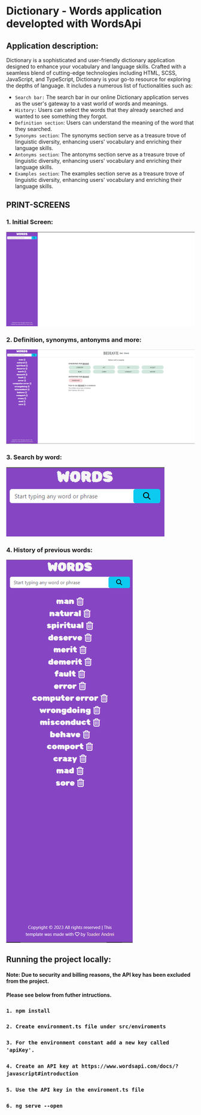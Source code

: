 # Dictionary - Words application developted with WordsApi

## Application description:

Dictionary is a sophisticated and user-friendly dictionary application designed to enhance your vocabulary and language skills. Crafted with a seamless blend of cutting-edge technologies including HTML, SCSS, JavaScript, and TypeScript, Dictionary is your go-to resource for exploring the depths of language. It includes a numerous list of fuctionalities such as:

- `Search bar:` The search bar in our online Dictionary application serves as the user's gateway to a vast world of words and meanings.
- `History:` Users can select the words that they already searched and wanted to see something they forgot.
- `Definition section`: Users can understand the meaning of the word that they searched.
- `Synonyms section`: The synonyms section serve as a treasure trove of linguistic diversity, enhancing users' vocabulary and enriching their language skills.
- `Antonyms section`: The antonyms section serve as a treasure trove of linguistic diversity, enhancing users' vocabulary and enriching their language skills.
- `Examples section`: The examples section serve as a treasure trove of linguistic diversity, enhancing users' vocabulary and enriching their language skills.

## PRINT-SCREENS

### 1. Initial Screen:

![cheese!](/public/initial.png)

### 2. Definition, synonyms, antonyms and more:

![cheese!](/public/final.png)

### 3. Search by word:

![cheese!](/public/search.png)

### 4. History of previous words:

![cheese!](/public/history.png)

## Running the project locally:

#### Note: Due to security and billing reasons, the API key has been excluded from the project.

#### Please see below from futher intructions.

### `1. npm install`

### `2. Create environment.ts file under src/enviroments`

### `3. For the environment constant add a new key called 'apiKey'.`

### `4. Create an API key at https://www.wordsapi.com/docs/?javascript#introduction`

### `5. Use the API key in the enviroment.ts file`

### `6. ng serve --open`

